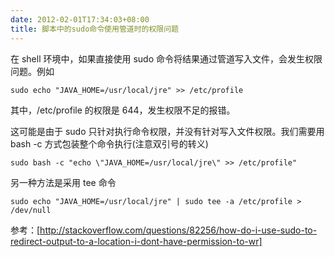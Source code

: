 ```yaml
---
date: 2012-02-01T17:34:03+08:00
title: 脚本中的sudo命令使用管道时的权限问题
---
```


在 shell 环境中，如果直接使用 sudo 命令将结果通过管道写入文件，会发生权限问题。例如

```
sudo echo "JAVA_HOME=/usr/local/jre" >> /etc/profile
```

其中，/etc/profile 的权限是 644，发生权限不足的报错。

这可能是由于 sudo 只针对执行命令权限，并没有针对写入文件权限。我们需要用 bash -c 方式包装整个命令执行(注意双引号的转义)

```
sudo bash -c "echo \"JAVA_HOME=/usr/local/jre\" >> /etc/profile"
```

另一种方法是采用 tee 命令

```
sudo echo "JAVA_HOME=/usr/local/jre" | sudo tee -a /etc/profile >  /dev/null
```

参考：[http://stackoverflow.com/questions/82256/how-do-i-use-sudo-to-redirect-output-to-a-location-i-dont-have-permission-to-wr]

